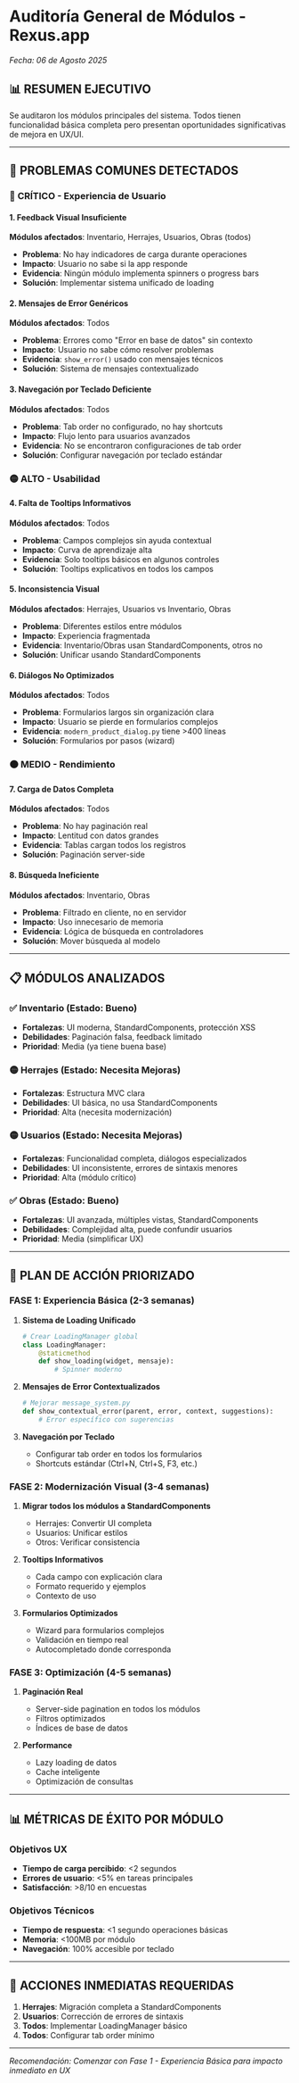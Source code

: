 # Auditoría General de Módulos - Rexus.app
*Fecha: 06 de Agosto 2025*

## 📊 RESUMEN EJECUTIVO
Se auditaron los módulos principales del sistema. Todos tienen funcionalidad básica completa pero presentan oportunidades significativas de mejora en UX/UI.

---

## 🎯 PROBLEMAS COMUNES DETECTADOS

### 🔴 **CRÍTICO - Experiencia de Usuario**

#### 1. **Feedback Visual Insuficiente**
**Módulos afectados**: Inventario, Herrajes, Usuarios, Obras (todos)
- **Problema**: No hay indicadores de carga durante operaciones
- **Impacto**: Usuario no sabe si la app responde
- **Evidencia**: Ningún módulo implementa spinners o progress bars
- **Solución**: Implementar sistema unificado de loading

#### 2. **Mensajes de Error Genéricos**
**Módulos afectados**: Todos
- **Problema**: Errores como "Error en base de datos" sin contexto
- **Impacto**: Usuario no sabe cómo resolver problemas
- **Evidencia**: `show_error()` usado con mensajes técnicos
- **Solución**: Sistema de mensajes contextualizado

#### 3. **Navegación por Teclado Deficiente**
**Módulos afectados**: Todos
- **Problema**: Tab order no configurado, no hay shortcuts
- **Impacto**: Flujo lento para usuarios avanzados
- **Evidencia**: No se encontraron configuraciones de tab order
- **Solución**: Configurar navegación por teclado estándar

### 🟡 **ALTO - Usabilidad**

#### 4. **Falta de Tooltips Informativos**
**Módulos afectados**: Todos
- **Problema**: Campos complejos sin ayuda contextual
- **Impacto**: Curva de aprendizaje alta
- **Evidencia**: Solo tooltips básicos en algunos controles
- **Solución**: Tooltips explicativos en todos los campos

#### 5. **Inconsistencia Visual**
**Módulos afectados**: Herrajes, Usuarios vs Inventario, Obras
- **Problema**: Diferentes estilos entre módulos
- **Impacto**: Experiencia fragmentada
- **Evidencia**: Inventario/Obras usan StandardComponents, otros no
- **Solución**: Unificar usando StandardComponents

#### 6. **Diálogos No Optimizados**
**Módulos afectados**: Todos
- **Problema**: Formularios largos sin organización clara
- **Impacto**: Usuario se pierde en formularios complejos
- **Evidencia**: `modern_product_dialog.py` tiene >400 líneas
- **Solución**: Formularios por pasos (wizard)

### 🟠 **MEDIO - Rendimiento**

#### 7. **Carga de Datos Completa**
**Módulos afectados**: Todos
- **Problema**: No hay paginación real
- **Impacto**: Lentitud con datos grandes
- **Evidencia**: Tablas cargan todos los registros
- **Solución**: Paginación server-side

#### 8. **Búsqueda Ineficiente**
**Módulos afectados**: Inventario, Obras
- **Problema**: Filtrado en cliente, no en servidor
- **Impacto**: Uso innecesario de memoria
- **Evidencia**: Lógica de búsqueda en controladores
- **Solución**: Mover búsqueda al modelo

---

## 📋 MÓDULOS ANALIZADOS

### ✅ **Inventario** (Estado: Bueno)
- **Fortalezas**: UI moderna, StandardComponents, protección XSS
- **Debilidades**: Paginación falsa, feedback limitado
- **Prioridad**: Media (ya tiene buena base)

### 🟡 **Herrajes** (Estado: Necesita Mejoras)
- **Fortalezas**: Estructura MVC clara
- **Debilidades**: UI básica, no usa StandardComponents
- **Prioridad**: Alta (necesita modernización)

### 🟡 **Usuarios** (Estado: Necesita Mejoras)
- **Fortalezas**: Funcionalidad completa, diálogos especializados
- **Debilidades**: UI inconsistente, errores de sintaxis menores
- **Prioridad**: Alta (módulo crítico)

### ✅ **Obras** (Estado: Bueno)
- **Fortalezas**: UI avanzada, múltiples vistas, StandardComponents
- **Debilidades**: Complejidad alta, puede confundir usuarios
- **Prioridad**: Media (simplificar UX)

---

## 🎯 PLAN DE ACCIÓN PRIORIZADO

### **FASE 1: Experiencia Básica (2-3 semanas)**
1. **Sistema de Loading Unificado**
   ```python
   # Crear LoadingManager global
   class LoadingManager:
       @staticmethod
       def show_loading(widget, mensaje):
           # Spinner moderno
   ```

2. **Mensajes de Error Contextualizados**
   ```python
   # Mejorar message_system.py
   def show_contextual_error(parent, error, context, suggestions):
       # Error específico con sugerencias
   ```

3. **Navegación por Teclado**
   - Configurar tab order en todos los formularios
   - Shortcuts estándar (Ctrl+N, Ctrl+S, F3, etc.)

### **FASE 2: Modernización Visual (3-4 semanas)**
1. **Migrar todos los módulos a StandardComponents**
   - Herrajes: Convertir UI completa
   - Usuarios: Unificar estilos
   - Otros: Verificar consistencia

2. **Tooltips Informativos**
   - Cada campo con explicación clara
   - Formato requerido y ejemplos
   - Contexto de uso

3. **Formularios Optimizados**
   - Wizard para formularios complejos
   - Validación en tiempo real
   - Autocompletado donde corresponda

### **FASE 3: Optimización (4-5 semanas)**
1. **Paginación Real**
   - Server-side pagination en todos los módulos
   - Filtros optimizados
   - Índices de base de datos

2. **Performance**
   - Lazy loading de datos
   - Cache inteligente
   - Optimización de consultas

---

## 📊 MÉTRICAS DE ÉXITO POR MÓDULO

### Objetivos UX
- **Tiempo de carga percibido**: <2 segundos
- **Errores de usuario**: <5% en tareas principales
- **Satisfacción**: >8/10 en encuestas

### Objetivos Técnicos
- **Tiempo de respuesta**: <1 segundo operaciones básicas
- **Memoria**: <100MB por módulo
- **Navegación**: 100% accesible por teclado

---

## 🚨 ACCIONES INMEDIATAS REQUERIDAS

1. **Herrajes**: Migración completa a StandardComponents
2. **Usuarios**: Corrección de errores de sintaxis
3. **Todos**: Implementar LoadingManager básico
4. **Todos**: Configurar tab order mínimo

---

*Recomendación: Comenzar con Fase 1 - Experiencia Básica para impacto inmediato en UX*
